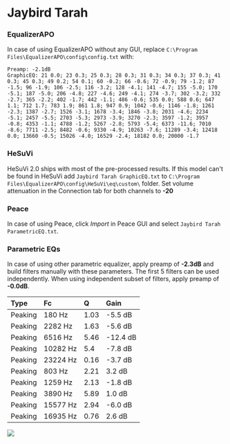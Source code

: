 # Jaybird Tarah

### EqualizerAPO
In case of using EqualizerAPO without any GUI, replace `C:\Program Files\EqualizerAPO\config\config.txt`
with:
```
Preamp: -2.1dB
GraphicEQ: 21 0.0; 23 0.3; 25 0.3; 28 0.3; 31 0.3; 34 0.3; 37 0.3; 41 0.3; 45 0.3; 49 0.2; 54 0.1; 60 -0.2; 66 -0.6; 72 -0.9; 79 -1.2; 87 -1.5; 96 -1.9; 106 -2.5; 116 -3.2; 128 -4.1; 141 -4.7; 155 -5.0; 170 -5.1; 187 -5.0; 206 -4.8; 227 -4.6; 249 -4.1; 274 -3.7; 302 -3.2; 332 -2.7; 365 -2.2; 402 -1.7; 442 -1.1; 486 -0.6; 535 0.0; 588 0.6; 647 1.1; 712 1.7; 783 1.9; 861 1.8; 947 0.9; 1042 -0.6; 1146 -1.8; 1261 -2.3; 1387 -2.7; 1526 -3.1; 1678 -3.4; 1846 -3.8; 2031 -4.6; 2234 -5.1; 2457 -5.5; 2703 -5.3; 2973 -3.9; 3270 -2.3; 3597 -1.2; 3957 -0.8; 4353 -1.1; 4788 -1.2; 5267 -2.8; 5793 -5.4; 6373 -11.6; 7010 -8.6; 7711 -2.5; 8482 -0.6; 9330 -4.9; 10263 -7.6; 11289 -3.4; 12418 0.0; 13660 -0.5; 15026 -4.0; 16529 -2.4; 18182 0.0; 20000 -1.7
```

### HeSuVi
HeSuVi 2.0 ships with most of the pre-processed results. If this model can't be found in HeSuVi add
`Jaybird Tarah GraphicEQ.txt` to `C:\Program Files\EqualizerAPO\config\HeSuVi\eq\custom\` folder.
Set volume attenuation in the Connection tab for both channels to **-20**

### Peace
In case of using Peace, click *Import* in Peace GUI and select `Jaybird Tarah ParametricEQ.txt`.

### Parametric EQs
In case of using other parametric equalizer, apply preamp of **-2.3dB** and build filters manually
with these parameters. The first 5 filters can be used independently.
When using independent subset of filters, apply preamp of **-0.0dB**.

| Type    | Fc       |    Q | Gain     |
|:--------|:---------|:-----|:---------|
| Peaking | 180 Hz   | 1.03 | -5.5 dB  |
| Peaking | 2282 Hz  | 1.63 | -5.6 dB  |
| Peaking | 6516 Hz  | 5.46 | -12.4 dB |
| Peaking | 10282 Hz | 5.4  | -7.8 dB  |
| Peaking | 23224 Hz | 0.16 | -3.7 dB  |
| Peaking | 803 Hz   | 2.21 | 3.2 dB   |
| Peaking | 1259 Hz  | 2.13 | -1.8 dB  |
| Peaking | 3890 Hz  | 5.89 | 1.0 dB   |
| Peaking | 15577 Hz | 2.94 | -6.0 dB  |
| Peaking | 16935 Hz | 0.76 | 2.6 dB   |

![](https://raw.githubusercontent.com/jaakkopasanen/AutoEq/master/results/rtings/avg/Jaybird%20Tarah/Jaybird%20Tarah.png)